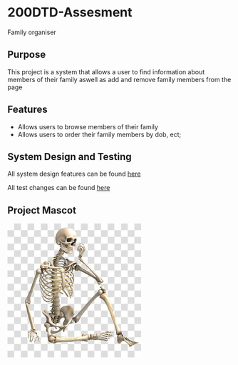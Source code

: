 # 200DTD-Assesment

Family organiser

## Purpose
This project is a system that allows a user to  find information about members of their family aswell as add and remove family members from the page

## Features

- Allows users to browse members of their family 
- Allows users to order their family members by dob, ect;

## System Design and Testing
All system design features can be found 
[here](design.dm)

All test changes can be found 
[here](testing.md)

## Project Mascot
![alt text](images/hmmmmmmmmm.jpg)